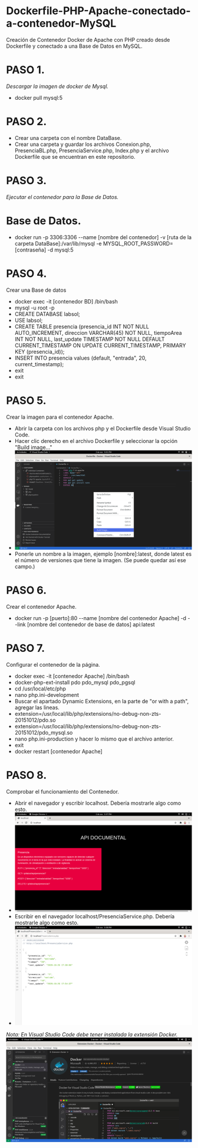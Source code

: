 # Dockerfile-PHP-Apache-conectado-a-contenedor-MySQL
Creación de Contenedor Docker de Apache con PHP creado desde Dockerfile y conectado a una Base de Datos en MySQL.
# PASO 1.
*Descargar la imagen de docker de Mysql.*
* docker pull mysql:5
# PASO 2.
* Crear una carpeta con el nombre DataBase.
* Crear una carpeta y guardar los archivos Conexion.php, PresenciaBL.php, PresenciaService.php, Index.php y el archivo Dockerfile que se encuentran en este repositorio.

# PASO 3.
*Ejecutar el contenedor para la Base de Datos.*
# Base de Datos.
* docker run -p 3306:3306 --name [nombre del contenedor] -v [ruta de la carpeta DataBase]:/var/lib/mysql -e MYSQL_ROOT_PASSWORD=[contraseña] -d mysql:5

# PASO 4.
Crear una Base de datos
* docker exec -it [contenedor BD] /bin/bash
* mysql -u root -p
* CREATE DATABASE labsol;
* USE labsol;
* CREATE TABLE presencia (presencia_id INT NOT NULL AUTO_INCREMENT, direccion VARCHAR(45) NOT NULL, tiempoArea INT NOT NULL, last_update TIMESTAMP NOT NULL DEFAULT CURRENT_TIMESTAMP ON UPDATE CURRENT_TIMESTAMP, PRIMARY KEY  (presencia_id));
* INSERT INTO presencia values (default, "entrada", 20, current_timestamp);
* exit
* exit

# PASO 5.
Crear la imagen para el contenedor Apache.
* Abrir la carpeta con los archivos php y el Dockerfile desde Visual Studio Code.
* Hacer clic derecho en el archivo Dockerfile y seleccionar la opción "Build image..."
* ![Alt text](https://github.com/vh2212/Dockerfile-PHP-Apache-conectado-a-contenedor-MySQL/blob/main/Captura%20de%20pantalla%20de%202020-11-02%2015-01-40.png) 
* Ponerle un nombre a la imagen, ejemplo [nombre]:latest, donde latest es el número de versiones que tiene la imagen. (Se puede quedar así ese campo.)
# PASO 6.
Crear el contenedor Apache.
* docker run -p [puerto]:80 --name [nombre del contenedor Apache] -d --link [nombre del contenedor de base de datos] api:latest
# PASO 7.
Configurar el contenedor de la página.
* docker exec -it [contenedor Apache] /bin/bash
* docker-php-ext-install pdo pdo_mysql pdo_pgsql
* cd /usr/local/etc/php
* nano php.ini-development
* Buscar el apartado Dynamic Extensions, en la parte de "or with a path", agregar las lineas.
* extension=/usr/local/lib/php/extensions/no-debug-non-zts-20151012/pdo.so
* extension=/usr/local/lib/php/extensions/no-debug-non-zts-20151012/pdo_mysql.so
* nano php.ini-production y hacer lo mismo que el archivo anterior.
* exit
* docker restart [contenedor Apache]
# PASO 8.
Comprobar el funcionamiento del Contenedor.
* Abrir el navegador y escribir localhost. Debería mostrarle algo como esto.
* ![Alt text](https://github.com/vh2212/Dockerfile-PHP-Apache-conectado-a-contenedor-MySQL/blob/main/Captura%20de%20pantalla%20de%202020-11-02%2015-37-12.png)
* Escribir en el navegador localhost/PresenciaService.php. Debería mostrarle algo como esto.
* ![Alt text](https://github.com/vh2212/Dockerfile-PHP-Apache-conectado-a-contenedor-MySQL/blob/main/Captura%20de%20pantalla%20de%202020-11-02%2015-38-51.png)

*Nota: En Visual Studio Code debe tener instalada la extensión Docker.*
![Alt text](https://github.com/vh2212/Dockerfile-PHP-Apache-conectado-a-contenedor-MySQL/blob/main/Captura%20de%20pantalla%20de%202020-11-02%2015-42-52.png)
